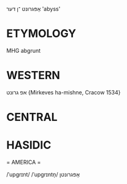 אָפּגרונט
־ן
דער
'abyss'

ETYMOLOGY
===========
MHG abgrunt

WESTERN
========

אפ גרונט {Mirkeves ha-mishne, Cracow 1534}

CENTRAL
========

HASIDIC
=======
= AMERICA = 

/ˈupgrɪnt/
/ˈupgrɪntn̩/ אָפּגרונטן